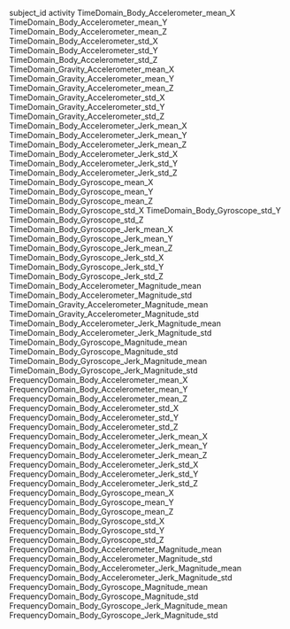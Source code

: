 subject_id
activity
TimeDomain_Body_Accelerometer_mean_X
TimeDomain_Body_Accelerometer_mean_Y
TimeDomain_Body_Accelerometer_mean_Z
TimeDomain_Body_Accelerometer_std_X
TimeDomain_Body_Accelerometer_std_Y
TimeDomain_Body_Accelerometer_std_Z
TimeDomain_Gravity_Accelerometer_mean_X
TimeDomain_Gravity_Accelerometer_mean_Y
TimeDomain_Gravity_Accelerometer_mean_Z
TimeDomain_Gravity_Accelerometer_std_X
TimeDomain_Gravity_Accelerometer_std_Y
TimeDomain_Gravity_Accelerometer_std_Z
TimeDomain_Body_Accelerometer_Jerk_mean_X
TimeDomain_Body_Accelerometer_Jerk_mean_Y
TimeDomain_Body_Accelerometer_Jerk_mean_Z
TimeDomain_Body_Accelerometer_Jerk_std_X
TimeDomain_Body_Accelerometer_Jerk_std_Y
TimeDomain_Body_Accelerometer_Jerk_std_Z
TimeDomain_Body_Gyroscope_mean_X
TimeDomain_Body_Gyroscope_mean_Y
TimeDomain_Body_Gyroscope_mean_Z
TimeDomain_Body_Gyroscope_std_X
TimeDomain_Body_Gyroscope_std_Y
TimeDomain_Body_Gyroscope_std_Z
TimeDomain_Body_Gyroscope_Jerk_mean_X
TimeDomain_Body_Gyroscope_Jerk_mean_Y
TimeDomain_Body_Gyroscope_Jerk_mean_Z
TimeDomain_Body_Gyroscope_Jerk_std_X
TimeDomain_Body_Gyroscope_Jerk_std_Y
TimeDomain_Body_Gyroscope_Jerk_std_Z
TimeDomain_Body_Accelerometer_Magnitude_mean
TimeDomain_Body_Accelerometer_Magnitude_std
TimeDomain_Gravity_Accelerometer_Magnitude_mean
TimeDomain_Gravity_Accelerometer_Magnitude_std
TimeDomain_Body_Accelerometer_Jerk_Magnitude_mean
TimeDomain_Body_Accelerometer_Jerk_Magnitude_std
TimeDomain_Body_Gyroscope_Magnitude_mean
TimeDomain_Body_Gyroscope_Magnitude_std
TimeDomain_Body_Gyroscope_Jerk_Magnitude_mean
TimeDomain_Body_Gyroscope_Jerk_Magnitude_std
FrequencyDomain_Body_Accelerometer_mean_X
FrequencyDomain_Body_Accelerometer_mean_Y
FrequencyDomain_Body_Accelerometer_mean_Z
FrequencyDomain_Body_Accelerometer_std_X
FrequencyDomain_Body_Accelerometer_std_Y
FrequencyDomain_Body_Accelerometer_std_Z
FrequencyDomain_Body_Accelerometer_Jerk_mean_X
FrequencyDomain_Body_Accelerometer_Jerk_mean_Y
FrequencyDomain_Body_Accelerometer_Jerk_mean_Z
FrequencyDomain_Body_Accelerometer_Jerk_std_X
FrequencyDomain_Body_Accelerometer_Jerk_std_Y
FrequencyDomain_Body_Accelerometer_Jerk_std_Z
FrequencyDomain_Body_Gyroscope_mean_X
FrequencyDomain_Body_Gyroscope_mean_Y
FrequencyDomain_Body_Gyroscope_mean_Z
FrequencyDomain_Body_Gyroscope_std_X
FrequencyDomain_Body_Gyroscope_std_Y
FrequencyDomain_Body_Gyroscope_std_Z
FrequencyDomain_Body_Accelerometer_Magnitude_mean
FrequencyDomain_Body_Accelerometer_Magnitude_std
FrequencyDomain_Body_Accelerometer_Jerk_Magnitude_mean
FrequencyDomain_Body_Accelerometer_Jerk_Magnitude_std
FrequencyDomain_Body_Gyroscope_Magnitude_mean
FrequencyDomain_Body_Gyroscope_Magnitude_std
FrequencyDomain_Body_Gyroscope_Jerk_Magnitude_mean
FrequencyDomain_Body_Gyroscope_Jerk_Magnitude_std
